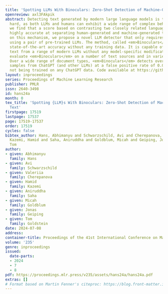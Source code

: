 ```yaml
---
title: 'Spotting LLMs With Binoculars: Zero-Shot Detection of Machine-Generated Text'
openreview: axl3FAkpik
abstract: Detecting text generated by modern large language models is thought to be
  hard, as both LLMs and humans can exhibit a wide range of complex behaviors. However,
  we find that a score based on contrasting two closely related language models is
  highly accurate at separating human-generated and machine-generated text. Based
  on this mechanism, we propose a novel LLM detector that only requires simple calculations
  using a pair of pre-trained LLMs. The method, called <em>Binoculars</em>, achieves
  state-of-the-art accuracy without any training data. It is capable of spotting machine
  text from a range of modern LLMs without any model-specific modifications. We comprehensively
  evaluate <em>Binoculars</em> on a number of text sources and in varied situations.
  Over a wide range of document types, <em>Binoculars</em> detects over 90% of generated
  samples from ChatGPT (and other LLMs) at a false positive rate of 0.01%, despite
  not being trained on any ChatGPT data. Code available at https://github.com/ahans30/Binoculars.
layout: inproceedings
series: Proceedings of Machine Learning Research
publisher: PMLR
issn: 2640-3498
id: hans24a
month: 0
tex_title: 'Spotting {LLM}s With Binoculars: Zero-Shot Detection of Machine-Generated
  Text'
firstpage: 17519
lastpage: 17537
page: 17519-17537
order: 17519
cycles: false
bibtex_author: Hans, Abhimanyu and Schwarzschild, Avi and Cherepanova, Valeriia and
  Kazemi, Hamid and Saha, Aniruddha and Goldblum, Micah and Geiping, Jonas and Goldstein,
  Tom
author:
- given: Abhimanyu
  family: Hans
- given: Avi
  family: Schwarzschild
- given: Valeriia
  family: Cherepanova
- given: Hamid
  family: Kazemi
- given: Aniruddha
  family: Saha
- given: Micah
  family: Goldblum
- given: Jonas
  family: Geiping
- given: Tom
  family: Goldstein
date: 2024-07-08
address:
container-title: Proceedings of the 41st International Conference on Machine Learning
volume: '235'
genre: inproceedings
issued:
  date-parts:
  - 2024
  - 7
  - 8
pdf: https://proceedings.mlr.press/v235/assets/hans24a/hans24a.pdf
extras: []
# Format based on Martin Fenner's citeproc: https://blog.front-matter.io/posts/citeproc-yaml-for-bibliographies/
---
```

